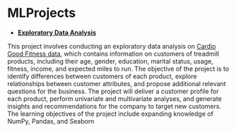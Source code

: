 # MLProjects

- <a href="https://nbviewer.org/github/pnkjsyngh/MLProjects/blob/main/EDA/Project1.ipynb"><strong>Exploratory Data Analysis</strong></a>

This project involves conducting an exploratory data analysis on [Cardio Good Fitness data](https://www.kaggle.com/datasets/saurav9786/cardiogoodfitness), which contains information on customers of treadmill products, including their age, gender, education, marital status, usage, fitness, income, and expected miles to run. The objective of the project is to identify differences between customers of each product, explore relationships between customer attributes, and propose additional relevant questions for the business. The project will deliver a customer profile for each product, perform univariate and multivariate analyses, and generate insights and recommendations for the company to target new customers. The learning objectives of the project include expanding knowledge of NumPy, Pandas, and Seaborn

